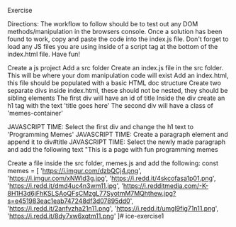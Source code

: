 Exercise

Directions: The workflow to follow should be to test out any DOM methods/manipulation in the browsers console. Once a solution has been found to work, copy and paste the code into the index.js file. Don't forget to load any JS files you are using inside of a script tag at the bottom of the index.html file. Have fun! 

Create a js project
Add a src folder
Create an index.js file in the src folder. This will be where your dom manipulation code will exist
Add an index.html, this file should be populated with a basic HTML doc structure
Create two separate divs inside index.html, these should not be nested, they should be sibling elements
The first div will have an id of title
Inside the div create an h1 tag with the text 'title goes here'
The second div will have a class of 'memes-container'

JAVASCRIPT TIME: Select the first div and change the h1 text to 'Programming Memes'
JAVASCRIPT TIME:  Create a paragraph element and append it to div#title
JAVASCRIPT TIME:  Select the newly made paragraph and add the following text "This is a page with fun programming memes

Create a file inside the src folder, memes.js and add the following:
const memes = [
    'https://i.imgur.com/dzbQCj4.png',
    'https://i.imgur.com/xNWld3g.jpg',
    'https://i.redd.it/4skcofasa1p01.png',
    'https://i.redd.it/dmd4uc4n3wm11.jpg',
    'https://i.redditmedia.com/-K-8H1H3d6jFhKSLSAoQFsCMzgL77SyotmM7MQhthew.jpg?s=e451983eac1eab747248df3d07895dd0',
    'https://i.redd.it/2anfvzha21n11.png',
    'https://i.redd.it/umgl9fig71n11.png',
    'https://i.redd.it/8dy7xw6xqtm11.png'
  ]# ice-exercise1
